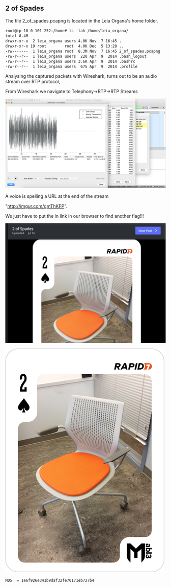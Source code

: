 ## 2 of Spades

The file 2_of_spades.pcapng is located in the Leia Organa's home folder.


```
root@ip-10-0-101-252:/home# ls -lah /home/leia_organa/
total 8.4M
drwxr-xr-x  2 leia_organa users 4.0K Nov  7 16:45 .
drwxr-xr-x 19 root        root  4.0K Dec  5 13:28 ..
-rw-------  1 leia_organa root  8.3M Nov  7 16:45 2_of_spades.pcapng
-rw-r--r--  1 leia_organa users  220 Apr  9  2014 .bash_logout
-rw-r--r--  1 leia_organa users 3.6K Apr  9  2014 .bashrc
-rw-r--r--  1 leia_organa users  675 Apr  9  2014 .profile
```

Analysing the captured packets with Wireshark, turns out to be an audio stream over RTP protocol, 

From Wireshark we navigate to Telephony->RTP->RTP Streams

![Wireshark](./img/img1.png)

A voice is spelling a URL at the end of the stream

"http://imgur.com/gmThKFP".

We just have to put the in link in our browser to find another flag!!!

![Flag on imgur](./img/img2.png)

![Flag](./img/img3.png)

```
MD5  = 1e6f926e341b9daf32fe70171eb727b4
```